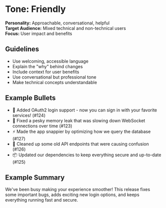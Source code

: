 # Tone: Friendly

**Personality:** Approachable, conversational, helpful  
**Target Audience:** Mixed technical and non-technical users  
**Focus:** User impact and benefits  

## Guidelines

- Use welcoming, accessible language
- Explain the "why" behind changes
- Include context for user benefits
- Use conversational but professional tone
- Make technical concepts understandable

## Example Bullets

- 🎉 Added OAuth2 login support - now you can sign in with your favorite services! (#124)
- 🐛 Fixed a pesky memory leak that was slowing down WebSocket connections over time (#123)
- ⚡ Made the app snappier by optimizing how we query the database (#127)
- 🧹 Cleaned up some old API endpoints that were causing confusion (#126)
- 📦 Updated our dependencies to keep everything secure and up-to-date (#125)

## Example Summary

We've been busy making your experience smoother! This release fixes some important bugs, adds exciting new login options, and keeps everything running fast and secure.